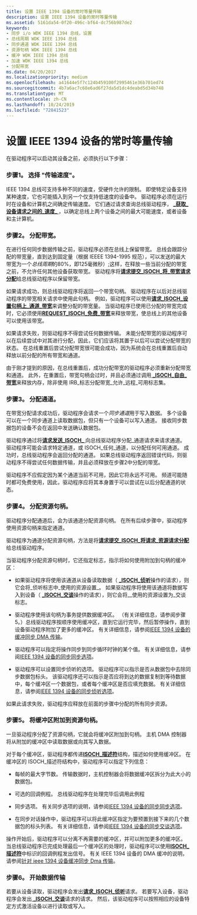 ```yaml
---
title: 设置 IEEE 1394 设备的常时等量传输
description: 设置 IEEE 1394 设备的常时等量传输
ms.assetid: 5161da54-0f20-496c-bf64-dc756b987de2
keywords:
- 同步 i/o WDK IEEE 1394 总线，设置
- 总线周期 WDK IEEE 1394 总线
- 同步通道 WDK IEEE 1394 总线
- 资源句柄 WDK IEEE 1394 总线
- 缓冲 WDK IEEE 1394 总线
- 加速 WDK IEEE 1394 总线
- 分配带宽
ms.date: 04/20/2017
ms.localizationpriority: medium
ms.openlocfilehash: a41644e5f7c124b459100f2995461e36b701ed74
ms.sourcegitcommit: 4b7a6ac7c68e6ad6f27da5d1dc4deabd5d34b748
ms.translationtype: MT
ms.contentlocale: zh-CN
ms.lasthandoff: 10/24/2019
ms.locfileid: "72841523"
---
```

# <a name="setting-up-isochronous-transfer-for-ieee-1394-devices"></a>设置 IEEE 1394 设备的常时等量传输


在驱动程序可以启动其设备之前，必须执行以下步骤：

### <a href="" id="step-1---choose-the-transfer-speed-"></a>步骤1。 选择 "传输速度"。

IEEE 1394 总线可支持多种不同的速度，受硬件允许的限制。 即使特定设备支持某种速度，它也可能插入到另一个仅支持低速度的设备中。 驱动程序必须在运行时在设备和计算机之间确定传输速度。 它们通过请求查询总线驱动程序， [ **\_获取\_设备请求之间的\_速度\_** ](https://msdn.microsoft.com/library/windows/hardware/ff537645) ，以确定总线上两个设备之间的最大可能速度，或者设备和主计算机。

### <a href="" id="step-2---allocate-bandwidth-"></a>步骤2。 分配带宽。

在进行任何同步数据传输之前，驱动程序必须在总线上保留带宽。 总线会跟踪分配的带宽量，直到达到固定量（根据 IEEEE 1394-1995 规范），可以发送的最大带宽为一个*总线周期*的80%，即125毫微秒）;这样，在释放一些当前分配的带宽之前，不允许任何其他设备获取带宽。 驱动程序将[**请求提交\_ISOCH\_将\_带宽请求分配**](https://msdn.microsoft.com/library/windows/hardware/ff537647)给总线驱动程序以保留带宽。

如果请求成功，则总线驱动程序将返回一个带宽句柄。 驱动程序在以后对总线驱动程序的带宽相关请求中使用此句柄。 例如，驱动程序可以使用[**请求\_ISOCH\_设置句柄上\_通道\_带宽**](https://msdn.microsoft.com/library/windows/hardware/ff537658)来调整分配的带宽量。 当驱动程序已使用已分配的带宽完成时，它必须使用[**REQUEST\_ISOCH\_免费\_带宽**](https://msdn.microsoft.com/library/windows/hardware/ff537652)来释放带宽，使总线上的其他设备可以使用该带宽。

如果请求失败，则驱动程序不得尝试任何数据传输。 未能分配带宽的驱动程序可以在后续尝试中对其进行分配，因此，它们应该将其置于以后可以尝试分配带宽的状态。 在总线重置后尝试分配带宽很可能会成功，因为系统会在总线重置后自动释放以前分配的所有带宽和通道。

由于刚才提到的原因，在总线重置后，成功分配带宽的驱动程序必须重新分配带宽和通道。 此外，在重置后，带宽句柄会过时，并且必须通过调用[ **\_ISOCH\_自由\_带宽**](https://msdn.microsoft.com/library/windows/hardware/ff537652)来释放内存，除非使用 IRB\_标志分配带宽\_允许\_远程\_可用标志集。

### <a href="" id="step-3---allocate-a-channel-"></a>步骤3。 分配通道。

在带宽分配请求成功后，驱动程序会请求一个*同步通道*用于写入数据。 多个设备可以在一个同步通道上读取数据包，但只有一个设备可以写入通道。 接收同步数据包的设备不会在返回中发送确认数据包。

驱动程序通过将[**请求发送\_ISOCH\_** ](https://msdn.microsoft.com/library/windows/hardware/ff537648)向总线驱动程序分配\_通道请求来请求通道。 驱动程序可能会请求特定通道，或 ISOCH\_任何\_通道，以分配任何可用通道。 成功时，总线驱动程序会返回分配的通道。 如果总线驱动程序返回错误代码，则驱动程序不得尝试任何数据传输，并且必须释放在步骤2中分配的带宽。

驱动程序不应假定因为某个通道当前不可用，因此它将永远不可用。 频道可能随时都可免费使用，因此，驱动程序应将其本身置于可以尝试在以后分配通道的状态。

### <a href="" id="step-4---allocate-a-resource-handle-"></a>步骤4。 分配资源句柄。

驱动程序分配通道后，会为该通道分配资源句柄。 在所有后续步骤中，驱动程序使用资源句柄来指定通道。

驱动程序为通道分配资源句柄，方法是将[**请求提交\_ISOCH\_将请求\_资源请求分配**](https://msdn.microsoft.com/library/windows/hardware/ff537649)给总线驱动程序。

当驱动程序分配资源句柄时，它还指定标志，指示将如何使用附加到句柄的缓冲区：

-   如果驱动程序将使用该通道从设备读取数据（ [ **\_ISOCH\_侦听**](https://msdn.microsoft.com/library/windows/hardware/ff537655)操作的请求），则它会将\_侦听标志中\_使用的资源设置\_。 如果驱动程序将使用该通道将数据写入到设备（ [ **\_ISOCH\_交谈**](https://msdn.microsoft.com/library/windows/hardware/ff537660)操作的请求），则它会将\_\_使用的资源设置为\_交谈标志。

-   驱动程序使用该句柄为事务提供数据缓冲区。 （有关详细信息，请参阅步骤5。）总线驱动程序按顺序使用缓冲区，直到它运行完毕，然后暂停操作，直到设备驱动程序附加了更多的缓冲区。 有关详细信息，请参阅[IEEE 1394 设备的缓冲同步 DMA 传输](https://docs.microsoft.com/windows-hardware/drivers/ieee/buffering-isochronous-dma-transfers-for-ieee-1394-devices)。

-   驱动程序可以指定将操作同步到同步循环时钟的某个值。 有关详细信息，请参阅[IEEE 1394 设备的同步同步选项](https://docs.microsoft.com/windows-hardware/drivers/ieee/isochronous-synchronization-options-for-ieee-1394-devices)。

-   驱动程序可以设置同步侦听的选项。 驱动程序可以指示是否从数据包中去除同步数据包标头。 该驱动程序还可以指示是否应将到达的数据复制到等待数据中，每个缓冲区一个数据包，或者每个缓冲区是否应填充数据。 有关详细信息，请参阅[IEEE 1394 设备的同步侦听选项](https://docs.microsoft.com/windows-hardware/drivers/ieee/isochronous-listen-options-for-ieee-1394-devices)。

如果此请求失败，驱动程序应释放在前面的步骤中分配的所有同步资源。

### <a href="" id="step-5---attach-buffers-to-the-resource-handle-"></a>步骤5。 将缓冲区附加到资源句柄。

一旦驱动程序分配了资源句柄，它就会将缓冲区附加到句柄。 主机 DMA 控制器将从附加的缓冲区中读取数据或向其写入数据。

对于每个缓冲区，驱动程序都传递[**ISOCH\_描述符**](https://docs.microsoft.com/windows-hardware/drivers/ddi/1394/ns-1394-_isoch_descriptor)结构，描述如何使用缓冲区。 在缓冲区的 ISOCH\_描述符结构中，驱动程序可以指定下列信息：

-   每帧的最大字节数。 传输数据时，主机控制器会将数据缓冲区拆分为此大小的数据包。

-   可选的回调例程。 总线驱动程序在处理完毕后调用此例程

-   同步选项。 有关同步选项的说明，请参阅[IEEE 1394 设备的同步同步选项](https://docs.microsoft.com/windows-hardware/drivers/ieee/isochronous-synchronization-options-for-ieee-1394-devices)。

-   在同步对话操作中，驱动程序可以将此缓冲区指定为要预置到接下来的几个数据包的标头列表。 有关详细信息，请参阅[IEEE 1394 设备的同步交谈选项](https://docs.microsoft.com/windows-hardware/drivers/ieee/isochronous-talk-options-for-ieee-1394-devices)。

操作开始后，驱动程序可以分离不再需要的缓冲区，并可以附加更多的缓冲区。 当总线驱动程序已完成处理最后一个缓冲区的处理时，驱动程序可以使用[**ISOCH\_描述符**](https://docs.microsoft.com/windows-hardware/drivers/ddi/1394/ns-1394-_isoch_descriptor)中标识的回调例程发出信号。 有关 IEEE 1394 设备的 DMA 缓冲的说明，请参阅[针对 ieee 1394 设备缓冲同步 Dma 传输](https://docs.microsoft.com/windows-hardware/drivers/ieee/buffering-isochronous-dma-transfers-for-ieee-1394-devices)。

### <a href="" id="step-6---begin-the-data-transfer"></a>步骤6。 开始数据传输

若要从设备读取，驱动程序会发出[**请求\_ISOCH\_侦听**](https://msdn.microsoft.com/library/windows/hardware/ff537655)请求。 若要写入设备，驱动程序会发出[ **\_ISOCH\_交谈**](https://msdn.microsoft.com/library/windows/hardware/ff537660)请求的请求。 然后，该驱动程序可以按照相应的设备特定方式激活设备以进行读取或写入。

 

 




